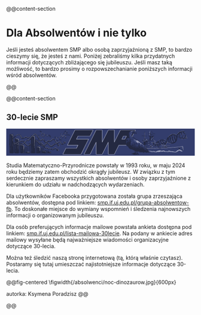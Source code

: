 @@content-section

# Dla Absolwentów i nie tylko

Jeśli jesteś absolwentem SMP albo osobą zaprzyjaźnioną z SMP, to bardzo cieszymy się, że jesteś z nami.
Poniżej zebraliśmy kilka przydatnych informacji dotyczących zbliżającego się jubileuszu.
Jeśli masz taką możliwość, to bardzo prosimy o rozpowszechanianie poniższych informacji wśród absolwentów.

@@

@@content-section

## 30-lecie SMP

![](/absolwenci/baner.png)

Studia Matematyczno-Przyrodnicze powstały w 1993 roku, w maju 2024 roku będziemy zatem obchodzić okrągły jubileusz.
W związku z tym serdecznie zapraszamy wszystkich absolwentów i osoby zaprzyjaźnione z kierunkiem do udziału w nadchodzących wydarzeniach.

Dla użytkowników Facebooka przygotowana została grupa zrzeszająca absolwentów, dostępna pod linkiem:
[smp.if.uj.edu.pl/grupa-absolwentow-fb](http://smp.if.uj.edu.pl/grupa-absolwentow-fb).
To doskonałe miejsce do wymiany wspomnień i śledzenia najnowszych informacji o organizowanym jubileuszu.

Dla osób preferujących informacje mailowe powstała ankieta dostępna pod linkiem:
[smp.if.uj.edu.pl/lista-mailowa-30lecie](http://smp.if.uj.edu.pl/lista-mailowa-30lecie).
Na podany w ankiecie adres mailowy wysyłane będą najważniejsze wiadomości organizacyjne dotyczące 30-lecia.
 
Można też śledzić naszą stronę internetową (tą, którą właśnie czytasz). Postaramy się tutaj umieszczać najistotniejsze informacje dotyczące 30-lecia.

@@fig-centered
\figwidth{/absolwenci/noc-dinozaurow.jpg}{600px}

autorka: Ksymena Poradzisz
@@

@@ 

